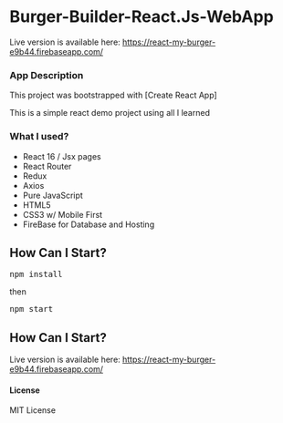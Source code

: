 # Burger-Builder-React.Js-WebApp
Live version is available here: https://react-my-burger-e9b44.firebaseapp.com/

### App Description

This project was bootstrapped with [Create React App]

This is a simple react demo project using all I learned

### What I used?

- React 16 / Jsx pages
- React Router
- Redux
- Axios
- Pure JavaScript
- HTML5
- CSS3 w/ Mobile First
- FireBase for Database and Hosting

## How Can I Start?

<pre>npm install</pre>
then
<pre>npm start</pre>

## How Can I Start?

Live version is available here: 
https://react-my-burger-e9b44.firebaseapp.com/

#### License

MIT License
